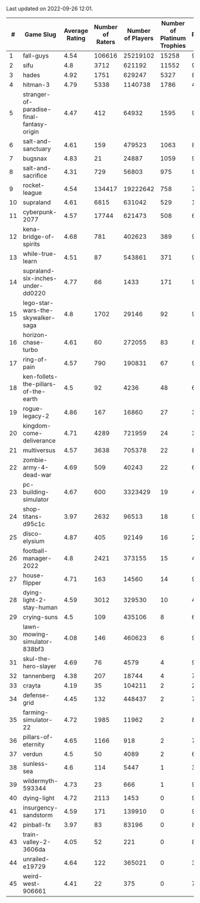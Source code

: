 Last updated on 2022-09-26 12:01.


|#|Game Slug|Average Rating|Number of Raters|Number of Players|Number of Platinum Trophies|Max Rarity (%)|
|---|---|---|---|---|---|---|
|1|fall-guys|4.54|106616|25219102|15258|90|
|2|sifu|4.8|3712|621192|11552|96|
|3|hades|4.92|1751|629247|5327|89|
|4|hitman-3|4.79|5338|1140738|1786|48|
|5|stranger-of-paradise-final-fantasy-origin|4.47|412|64932|1595|98|
|6|salt-and-sanctuary|4.61|159|479523|1063|83|
|7|bugsnax|4.83|21|24887|1059|97|
|8|salt-and-sacrifice|4.31|729|56803|975|91|
|9|rocket-league|4.54|134417|19222642|758|74|
|10|supraland|4.61|6815|631042|529|100|
|11|cyberpunk-2077|4.57|17744|621473|508|60|
|12|kena-bridge-of-spirits|4.68|781|402623|389|94|
|13|while-true-learn|4.51|87|543861|371|93|
|14|supraland-six-inches-under-dd0220|4.77|66|1433|171|99|
|15|lego-star-wars-the-skywalker-saga|4.8|1702|29146|92|98|
|16|horizon-chase-turbo|4.61|60|272055|83|83|
|17|ring-of-pain|4.57|790|190831|67|97|
|18|ken-follets-the-pillars-of-the-earth|4.5|92|4236|48|60|
|19|rogue-legacy-2|4.86|167|16860|27|36|
|20|kingdom-come-deliverance|4.71|4289|721959|24|30|
|21|multiversus|4.57|3638|705378|22|82|
|22|zombie-army-4-dead-war|4.69|509|40243|22|66|
|23|pc-building-simulator|4.67|600|3323429|19|47|
|24|shop-titans-d95c1c|3.97|2632|96513|18|98|
|25|disco-elysium|4.87|405|92149|16|28|
|26|football-manager-2022|4.8|2421|373155|15|47|
|27|house-flipper|4.71|163|14560|14|93|
|28|dying-light-2-stay-human|4.59|3012|329530|10|49|
|29|crying-suns|4.5|109|435106|8|65|
|30|lawn-mowing-simulator-838bf3|4.08|146|460623|6|92|
|31|skul-the-hero-slayer|4.69|76|4579|4|96|
|32|tannenberg|4.38|207|18744|4|72|
|33|crayta|4.19|35|104211|2|22|
|34|defense-grid|4.45|132|448437|2|79|
|35|farming-simulator-22|4.72|1985|11962|2|86|
|36|pillars-of-eternity|4.65|1166|918|2|79|
|37|verdun|4.5|50|4089|2|62|
|38|sunless-sea|4.6|114|5447|1|38|
|39|wildermyth-593344|4.73|23|666|1|91|
|40|dying-light|4.72|2113|1453|0|98|
|41|insurgency-sandstorm|4.59|171|139910|0|9|
|42|pinball-fx|3.97|83|83196|0|86|
|43|train-valley-2-3606da|4.05|52|221|0|89|
|44|unrailed-e19729|4.64|122|365021|0|39|
|45|weird-west-906661|4.41|22|375|0|73|

